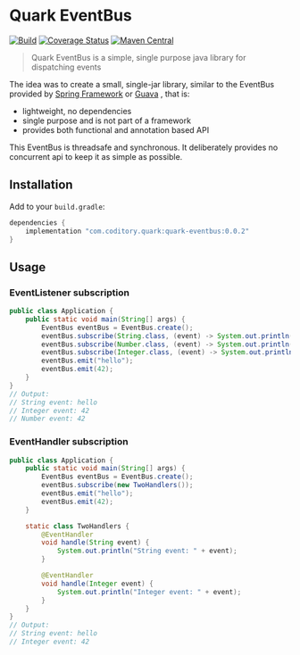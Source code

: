 # Quark EventBus
[![Build](https://github.com/coditory/quark-eventbus/actions/workflows/build.yml/badge.svg)](https://github.com/coditory/quark-eventbus/actions/workflows/build.yml)
[![Coverage Status](https://coveralls.io/repos/github/coditory/quark-eventbus/badge.svg)](https://coveralls.io/github/coditory/quark-eventbus)
[![Maven Central](https://maven-badges.herokuapp.com/maven-central/com.coditory.quark/quark-eventbus/badge.svg)](https://mvnrepository.com/artifact/com.coditory.quark/quark-eventbus)

> Quark EventBus is a simple, single purpose java library for dispatching events

The idea was to create a small, single-jar library, similar to
the EventBus provided by [Spring Framework](https://docs.spring.io/spring-framework/docs/5.3.9/javadoc-api/org/springframework/context/ApplicationEvent.html)
or [Guava](https://github.com/google/guava/wiki/EventBusExplained)
, that is:

- lightweight, no dependencies
- single purpose and is not part of a framework
- provides both functional and annotation based API

This EventBus is threadsafe and synchronous.
It deliberately provides no concurrent api to keep it as simple as possible.

## Installation

Add to your `build.gradle`:

```gradle
dependencies {
    implementation "com.coditory.quark:quark-eventbus:0.0.2"
}
```

## Usage

### EventListener subscription

```java
public class Application {
    public static void main(String[] args) {
        EventBus eventBus = EventBus.create();
        eventBus.subscribe(String.class, (event) -> System.out.println("String event: " + event));
        eventBus.subscribe(Number.class, (event) -> System.out.println("Integer event: " + event));
        eventBus.subscribe(Integer.class, (event) -> System.out.println("Integer event: " + event));
        eventBus.emit("hello");
        eventBus.emit(42);
    }
}
// Output:
// String event: hello
// Integer event: 42
// Number event: 42
```

### EventHandler subscription

```java
public class Application {
    public static void main(String[] args) {
        EventBus eventBus = EventBus.create();
        eventBus.subscribe(new TwoHandlers());
        eventBus.emit("hello");
        eventBus.emit(42);
    }

    static class TwoHandlers {
        @EventHandler
        void handle(String event) {
            System.out.println("String event: " + event);
        }

        @EventHandler
        void handle(Integer event) {
            System.out.println("Integer event: " + event);
        }
    }
}
// Output:
// String event: hello
// Integer event: 42
```